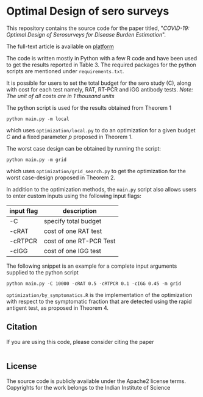 # Optimal Design of sero surveys 
This repository contains the source code for the paper titled, "*COVID-19: Optimal Design of Serosurveys for Disease Burden Estimation*".

The full-text article is available on [platform](#)

The code is written mostly in Python with a few R code and have been used to get the results reported in Table 3. The required packages for the python scripts are mentioned under `requirements.txt`.

It is possible for users to set the total budget for the sero study (C), along with cost for each test namely, RAT, RT-PCR and iGG antibody tests. *Note: The unit of all costs are in 1 thousand units*

The python script is used for the results obtained from Theorem 1

```shell
python main.py -m local
```
which uses `optimization/local.py` to do an optimization for a given budget $C$ and a fixed parameter $p$ proposed in Theorem 1.

The worst case design can be obtained by running the script:

```shell
python main.py -m grid
```
which uses `optimization/grid_search.py` to get the optimization for the worst case-design proposed in Theorem  2.

In addition to the optimization methods, the `main.py` script also allows users to enter custom inputs using the following input flags:

input flag| description
---|---|
-C | specify total budget
-cRAT | cost of one RAT test
-cRTPCR | cost of one RT-PCR Test
-cIGG | cost of one IGG test

The following snippet is an example for a complete input arguments supplied to the python script

```shell
python main.py -C 10000 -cRAT 0.5 -cRTPCR 0.1 -cIGG 0.45 -m grid
```



`optimization/by_symptomatics.R` is the implementation of the optimization with respect to the symptomatic fraction that are detected using the rapid antigent test, as proposed in Theorem 4.

## Citation
If you are using this code, please consider citing the paper
```bibtex

```

## License
The source code is publicly available under the Apache2 license terms.
Copyrights for the work belongs to the Indian Institute of Science

